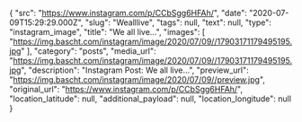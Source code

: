 {
  "src": "https://www.instagram.com/p/CCbSgg6HFAh/",
  "date": "2020-07-09T15:29:29.000Z",
  "slug": "Wealllive",
  "tags": null,
  "text": null,
  "type": "instagram_image",
  "title": "We all live…",
  "images": [
    "https://img.bascht.com/instagram/image/2020/07/09//17903171179495195.jpg"
  ],
  "category": "posts",
  "media_url": "https://img.bascht.com/instagram/image/2020/07/09//17903171179495195.jpg",
  "description": "Instagram Post: We all live…",
  "preview_url": "https://img.bascht.com/instagram/image/2020/07/09//preview.jpg",
  "original_url": "https://www.instagram.com/p/CCbSgg6HFAh/",
  "location_latitude": null,
  "additional_payload": null,
  "location_longitude": null
}